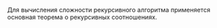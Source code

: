 Для вычисления сложности рекурсивного алгоритма применяется основная теорема о рекурсивных соотношениях.